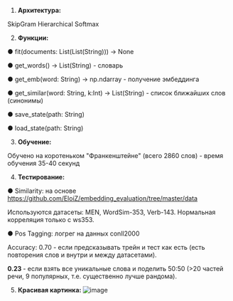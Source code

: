 1. <b> Архитектура: </b>

  SkipGram Hierarchical Softmax
  
2. <b> Функции: </b>

  ●	fit(documents: List(List(String))) -> None
  
  ●	get_words() -> List(String) - словарь
  
  ●	get_emb(word: String) -> np.ndarray - получение эмбеддинга
  
  ●	get_similar(word: String,  k:Int) -> List(String) - список ближайших слов (синонимы)
  
  ●	save_state(path: String)
  
  ●	load_state(path: String)
  
3. <b> Обучение: </b>

  Обучено на коротеньком "Франкенштейне" (всего 2860 слов) - время обучения 35-40 секунд
  
4. <b> Тестирование: </b>

  ●	Similarity: на основе https://github.com/EloiZ/embedding_evaluation/tree/master/data
  
   Используются датасеты: MEN, WordSim-353, Verb-143. Нормальная корреляция только с ws353.
    
  ●	Pos Tagging: логрег на данных conll2000  
  
   Accuracy: 0.70 - если предсказывать трейн и тест как есть (есть повторения слов и внутри и между датасетами).
   
   <b> 0.23 </b> - если взять все уникальные слова и поделить 50:50 (>20 частей речи, 9 популярных, т.е. существенно лучше рандома).
    
5. <b> Красивая картинка: </b>
![image](https://user-images.githubusercontent.com/20374616/58386813-fda6ad80-800d-11e9-8eff-cd8d8d14aca8.png)
